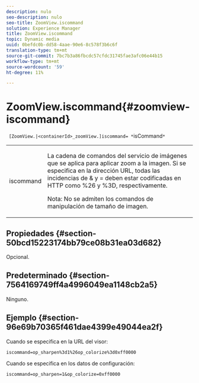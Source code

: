 ```yaml
---
description: nulo
seo-description: nulo
seo-title: ZoomView.iscommand
solution: Experience Manager
title: ZoomView.iscommand
topic: Dynamic media
uuid: 0befdc0b-dd58-4aae-90e6-8c578f3b6c6f
translation-type: tm+mt
source-git-commit: 7bc7b3a86fbcdc57cfdc31745fae3afc06e44b15
workflow-type: tm+mt
source-wordcount: '59'
ht-degree: 11%

---
```



# ZoomView.iscommand{#zoomview-iscommand}

` [ZoomView.|<containerId>_zoomView.]iscommand= *`isCommand`*`

<table id="table_06B5F795889E402FB6BCEA4D882E1422"> 
 <tbody> 
  <tr> 
   <td colname="col1"> <p> <span class="codeph"> <span class="varname"> iscommand</span> </span> </p> </td> 
   <td colname="col2"> <p> La cadena de comandos del servicio de imágenes que se aplica para aplicar zoom a la imagen. Si se especifica en la dirección URL, todas las incidencias de <span class="codeph"> &amp;</span> y <span class="codeph"> =</span> deben estar codificadas en HTTP como <span class="codeph"> %26</span> y <span class="codeph"> %3D</span>, respectivamente. </p> <p> <p>Nota:  No se admiten los comandos de manipulación de tamaño de imagen. </p> </p> </td> 
  </tr> 
 </tbody> 
</table>

## Propiedades {#section-50bcd15223174bb79ce08b31ea03d682}

Opcional.

## Predeterminado {#section-7564169749ff4a4996049ea1148cb2a5}

Ninguno.

## Ejemplo {#section-96e69b70365f461dae4399e49044ea2f}

Cuando se especifica en la URL del visor:

`iscommand=op_sharpen%3d1%26op_colorize%3d0xff0000`

Cuando se especifica en los datos de configuración:

`iscommand=op_sharpen=1&op_colorize=0xff0000`
